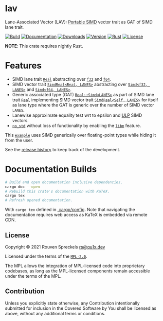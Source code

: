 # lav

Lane-Associated Vector (LAV): [Portable SIMD] vector trait as GAT of SIMD lane trait.

[![Build][]](https://github.com/qu1x/lav/actions/workflows/build.yml)
[![Documentation][]](https://docs.rs/lav)
[![Downloads][]](https://crates.io/crates/lav)
[![Version][]](https://crates.io/crates/lav)
[![Rust][]](https://www.rust-lang.org)
[![License][]](https://mozilla.org/MPL)

[Build]: https://github.com/qu1x/lav/actions/workflows/build.yml/badge.svg
[Documentation]: https://docs.rs/lav/badge.svg
[Downloads]: https://img.shields.io/crates/d/lav.svg
[Version]: https://img.shields.io/crates/v/lav.svg
[Rust]: https://img.shields.io/badge/rust-nightly-orange.svg
[License]: https://img.shields.io/crates/l/lav

**NOTE**: This crate requires nightly Rust.

# Features

  * SIMD lane trait [`Real`] abstracting over [`f32`] and [`f64`].
  * SIMD vector trait [`SimdReal<Real, LANES>`] abstracting over [`Simd<f32, LANES>`] and
    [`Simd<f64, LANES>`].
  * Generic associated type (GAT) [`Real::Simd<LANES>`] as part of SIMD lane trait [`Real`]
    implementing SIMD vector trait [`SimdReal<Self, LANES>`] for itself as lane type where the
    GAT is generic over the number of SIMD vector `LANES`.
  * Lanewise approximate equality test wrt to epsilon and [ULP] SIMD vectors.
  * [`no_std`] without loss of functionality by enabling the [`libm`] feature.

This [`example`] uses SIMD generically over floating-point types while hiding it from the user.

See the [release history] to keep track of the development.

[Portable SIMD]: https://doc.rust-lang.org/nightly/core/simd/index.html
[`f32`]: https://doc.rust-lang.org/nightly/std/primitive.f32.html
[`f64`]: https://doc.rust-lang.org/nightly/std/primitive.f64.html
[`Real`]: https://docs.rs/lav/latest/lav/trait.Real.html
[`SimdReal<Real, LANES>`]: https://docs.rs/lav/latest/lav/trait.SimdReal.html
[`SimdReal<Self, LANES>`]: https://docs.rs/lav/latest/lav/trait.SimdReal.html
[`Simd<f32, LANES>`]: https://doc.rust-lang.org/nightly/core/simd/struct.Simd.html#impl-10
[`Simd<f64, LANES>`]: https://doc.rust-lang.org/nightly/core/simd/struct.Simd.html#impl-11
[`Real::Simd<LANES>`]: https://docs.rs/lav/latest/lav/trait.Real.html#associatedtype.Simd
[ULP]: https://en.wikipedia.org/wiki/Unit_in_the_last_place
[`no_std`]: https://docs.rust-embedded.org/book/intro/no-std.html
[`libm`]: https://docs.rs/libm
[`example`]: https://docs.rs/lav/latest/lav/example/index.html
[release history]: RELEASES.md

# Documentation Builds

```sh
# Build and open documentation inclusive dependencies.
cargo doc --open
# Rebuild this crate's documentation with KaTeX.
cargo tex
# Refresh opened documentation.
```

With `cargo tex` defined in [.cargo/config](.cargo/config). Note that navigating the documentation
requires web access as KaTeX is embedded via remote CDN.

## License

Copyright © 2021 Rouven Spreckels <rs@qu1x.dev>

Licensed under the terms of the [`MPL-2.0`](LICENSES/MPL-2.0).

The MPL allows the integration of MPL-licensed code into proprietary codebases, as long as the
MPL-licensed components remain accessible under the terms of the MPL.

## Contribution

Unless you explicitly state otherwise, any Contribution intentionally submitted for inclusion in the
Covered Software by You shall be licensed as above, without any additional terms or conditions.
